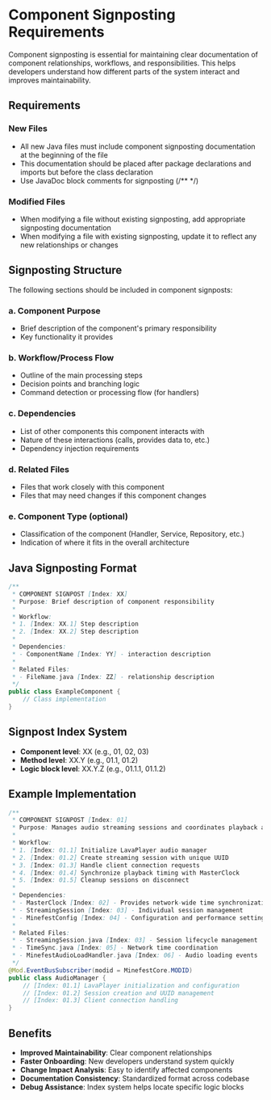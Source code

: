 # Component Signposting Requirements

Component signposting is essential for maintaining clear documentation of component relationships, workflows, and responsibilities. This helps developers understand how different parts of the system interact and improves maintainability.

## Requirements

### New Files
- All new Java files must include component signposting documentation at the beginning of the file
- This documentation should be placed after package declarations and imports but before the class declaration
- Use JavaDoc block comments for signposting (/** */)

### Modified Files
- When modifying a file without existing signposting, add appropriate signposting documentation
- When modifying a file with existing signposting, update it to reflect any new relationships or changes

## Signposting Structure

The following sections should be included in component signposts:

### a. Component Purpose
- Brief description of the component's primary responsibility
- Key functionality it provides

### b. Workflow/Process Flow
- Outline of the main processing steps
- Decision points and branching logic
- Command detection or processing flow (for handlers)

### c. Dependencies
- List of other components this component interacts with
- Nature of these interactions (calls, provides data to, etc.)
- Dependency injection requirements

### d. Related Files
- Files that work closely with this component
- Files that may need changes if this component changes

### e. Component Type (optional)
- Classification of the component (Handler, Service, Repository, etc.)
- Indication of where it fits in the overall architecture

## Java Signposting Format

```java
/**
 * COMPONENT SIGNPOST [Index: XX]
 * Purpose: Brief description of component responsibility
 * 
 * Workflow:
 * 1. [Index: XX.1] Step description
 * 2. [Index: XX.2] Step description
 * 
 * Dependencies:
 * - ComponentName [Index: YY] - interaction description
 * 
 * Related Files:
 * - FileName.java [Index: ZZ] - relationship description
 */
public class ExampleComponent {
    // Class implementation
}
```

## Signpost Index System

- **Component level**: XX (e.g., 01, 02, 03)
- **Method level**: XX.Y (e.g., 01.1, 01.2)  
- **Logic block level**: XX.Y.Z (e.g., 01.1.1, 01.1.2)

## Example Implementation

```java
/**
 * COMPONENT SIGNPOST [Index: 01]
 * Purpose: Manages audio streaming sessions and coordinates playback across clients
 * 
 * Workflow:
 * 1. [Index: 01.1] Initialize LavaPlayer audio manager
 * 2. [Index: 01.2] Create streaming session with unique UUID
 * 3. [Index: 01.3] Handle client connection requests
 * 4. [Index: 01.4] Synchronize playback timing with MasterClock
 * 5. [Index: 01.5] Cleanup sessions on disconnect
 * 
 * Dependencies:
 * - MasterClock [Index: 02] - Provides network-wide time synchronization
 * - StreamingSession [Index: 03] - Individual session management
 * - MinefestConfig [Index: 04] - Configuration and performance settings
 * 
 * Related Files:
 * - StreamingSession.java [Index: 03] - Session lifecycle management
 * - TimeSync.java [Index: 05] - Network time coordination
 * - MinefestAudioLoadHandler.java [Index: 06] - Audio loading events
 */
@Mod.EventBusSubscriber(modid = MinefestCore.MODID)
public class AudioManager {
    // [Index: 01.1] LavaPlayer initialization and configuration
    // [Index: 01.2] Session creation and UUID management  
    // [Index: 01.3] Client connection handling
}
```

## Benefits

- **Improved Maintainability**: Clear component relationships
- **Faster Onboarding**: New developers understand system quickly
- **Change Impact Analysis**: Easy to identify affected components
- **Documentation Consistency**: Standardized format across codebase
- **Debug Assistance**: Index system helps locate specific logic blocks